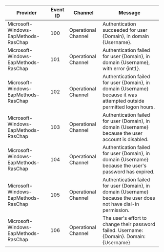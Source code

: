 Provider                              |  Event ID  |  Channel              |  Message
--------------------------------------|------------|-----------------------|-----------------------------------------------------------------------------------------------------------------------
Microsoft-Windows-EapMethods-RasChap  |  100       |  Operational Channel  |  Authentication succeeded for user {Domain}, in domain {Username}.
Microsoft-Windows-EapMethods-RasChap  |  101       |  Operational Channel  |  Authentication failed for user {Domain}, in domain {Username}, with error {int1}.
Microsoft-Windows-EapMethods-RasChap  |  102       |  Operational Channel  |  Authentication failed for user {Domain}, in domain {Username} because it was attempted outside permitted logon hours.
Microsoft-Windows-EapMethods-RasChap  |  103       |  Operational Channel  |  Authentication failed for user {Domain}, in domain {Username} because the user account is disabled.
Microsoft-Windows-EapMethods-RasChap  |  104       |  Operational Channel  |  Authentication failed for user {Domain}, in domain {Username} because the user's password has expired.
Microsoft-Windows-EapMethods-RasChap  |  105       |  Operational Channel  |  Authentication failed for user {Domain}, in domain {Username} because the user does not have dial-in permission.
Microsoft-Windows-EapMethods-RasChap  |  106       |  Operational Channel  |  The user's effort to change their password failed. Username: {Domain}. Domain: {Username}